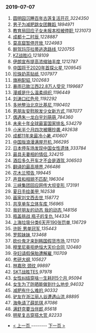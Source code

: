 ### 2019-07-07 
1. [ 圆明园沉睡百年古莲复活开花 ](https://s.weibo.com/weibo?q=%23%E5%9C%86%E6%98%8E%E5%9B%AD%E6%B2%89%E7%9D%A1%E7%99%BE%E5%B9%B4%E5%8F%A4%E8%8E%B2%E5%A4%8D%E6%B4%BB%E5%BC%80%E8%8A%B1%23&Refer=top) *3224350*
1. [ 男子为减肥跳女团舞蹈 ](https://s.weibo.com/weibo?q=%23%E7%94%B7%E5%AD%90%E4%B8%BA%E5%87%8F%E8%82%A5%E8%B7%B3%E5%A5%B3%E5%9B%A2%E8%88%9E%E8%B9%88%23&Refer=top) *1894971*
1. [ 教育局回应子女未报本校被停职 ](https://s.weibo.com/weibo?q=%23%E6%95%99%E8%82%B2%E5%B1%80%E5%9B%9E%E5%BA%94%E5%AD%90%E5%A5%B3%E6%9C%AA%E6%8A%A5%E6%9C%AC%E6%A0%A1%E8%A2%AB%E5%81%9C%E8%81%8C%23&Refer=top) *1231073*
1. [ 成都十二时辰 ](https://s.weibo.com/weibo?q=%23%E6%88%90%E9%83%BD%E5%8D%81%E4%BA%8C%E6%97%B6%E8%BE%B0%23&Refer=top) *1228887*
1. [ 莫高窟暂停开放 ](https://s.weibo.com/weibo?q=%23%E8%8E%AB%E9%AB%98%E7%AA%9F%E6%9A%82%E5%81%9C%E5%BC%80%E6%94%BE%23&Refer=top) *1224983*
1. [ 醉驾玛莎拉蒂逃逸路线 ](https://s.weibo.com/weibo?q=%23%E9%86%89%E9%A9%BE%E7%8E%9B%E8%8E%8E%E6%8B%89%E8%92%82%E9%80%83%E9%80%B8%E8%B7%AF%E7%BA%BF%23&Refer=top) *1220755*
1. [ KZ战胜iG ](https://s.weibo.com/weibo?q=%23KZ%E6%88%98%E8%83%9CiG%23&Refer=top) *1218109*
1. [ 伊朗宣布提高浓缩铀丰度 ](https://s.weibo.com/weibo?q=%23%E4%BC%8A%E6%9C%97%E5%AE%A3%E5%B8%83%E6%8F%90%E9%AB%98%E6%B5%93%E7%BC%A9%E9%93%80%E4%B8%B0%E5%BA%A6%23&Refer=top) *1212787*
1. [ 中国将于2020年首探火星 ](https://s.weibo.com/weibo?q=%23%E4%B8%AD%E5%9B%BD%E5%B0%86%E4%BA%8E2020%E5%B9%B4%E9%A6%96%E6%8E%A2%E7%81%AB%E6%98%9F%23&Refer=top) *1209545*
1. [ 珍珠奶茶贴纸 ](https://s.weibo.com/weibo?q=%23%E7%8F%8D%E7%8F%A0%E5%A5%B6%E8%8C%B6%E8%B4%B4%E7%BA%B8%23&Refer=top) *1207977*
1. [ 旗袍配貂 ](https://s.weibo.com/weibo?q=%E6%97%97%E8%A2%8D%E9%85%8D%E8%B2%82&Refer=top) *1202683*
1. [ 暴雨已致江西22.8万人受灾 ](https://s.weibo.com/weibo?q=%23%E6%9A%B4%E9%9B%A8%E5%B7%B2%E8%87%B4%E6%B1%9F%E8%A5%BF22.8%E4%B8%87%E4%BA%BA%E5%8F%97%E7%81%BE%23&Refer=top) *1199687*
1. [ 漫威是什么温柔组织 ](https://s.weibo.com/weibo?q=%23%E6%BC%AB%E5%A8%81%E6%98%AF%E4%BB%80%E4%B9%88%E6%B8%A9%E6%9F%94%E7%BB%84%E7%BB%87%23&Refer=top) *1196449*
1. [ 刘涛口红色号 ](https://s.weibo.com/weibo?q=%23%E5%88%98%E6%B6%9B%E5%8F%A3%E7%BA%A2%E8%89%B2%E5%8F%B7%23&Refer=top) *1192292*
1. [ 多地整治北京比基尼 ](https://s.weibo.com/weibo?q=%23%E5%A4%9A%E5%9C%B0%E6%95%B4%E6%B2%BB%E5%8C%97%E4%BA%AC%E6%AF%94%E5%9F%BA%E5%B0%BC%23&Refer=top) *1190402*
1. [ 男朋友安慰脱发少女新方式 ](https://s.weibo.com/weibo?q=%23%E7%94%B7%E6%9C%8B%E5%8F%8B%E5%AE%89%E6%85%B0%E8%84%B1%E5%8F%91%E5%B0%91%E5%A5%B3%E6%96%B0%E6%96%B9%E5%BC%8F%23&Refer=top) *1187077*
1. [ 偶遇朱一龙白宇刘萌萌 ](https://s.weibo.com/weibo?q=%23%E5%81%B6%E9%81%87%E6%9C%B1%E4%B8%80%E9%BE%99%E7%99%BD%E5%AE%87%E5%88%98%E8%90%8C%E8%90%8C%23&Refer=top) *784360*
1. [ 未来十年全球最富国家排名 ](https://s.weibo.com/weibo?q=%E6%9C%AA%E6%9D%A5%E5%8D%81%E5%B9%B4%E5%85%A8%E7%90%83%E6%9C%80%E5%AF%8C%E5%9B%BD%E5%AE%B6%E6%8E%92%E5%90%8D&Refer=top) *534279*
1. [ 小米半个月四次被曝抄袭 ](https://s.weibo.com/weibo?q=%23%E5%B0%8F%E7%B1%B3%E5%8D%8A%E4%B8%AA%E6%9C%88%E5%9B%9B%E6%AC%A1%E8%A2%AB%E6%9B%9D%E6%8A%84%E8%A2%AD%23&Refer=top) *492638*
1. [ 成都11年来最冷小暑 ](https://s.weibo.com/weibo?q=%23%E6%88%90%E9%83%BD11%E5%B9%B4%E6%9D%A5%E6%9C%80%E5%86%B7%E5%B0%8F%E6%9A%91%23&Refer=top) *410607*
1. [ 中国版浪漫满屋开机 ](https://s.weibo.com/weibo?q=%23%E4%B8%AD%E5%9B%BD%E7%89%88%E6%B5%AA%E6%BC%AB%E6%BB%A1%E5%B1%8B%E5%BC%80%E6%9C%BA%23&Refer=top) *366295*
1. [ 日本停车场发现中国女性遗体 ](https://s.weibo.com/weibo?q=%23%E6%97%A5%E6%9C%AC%E5%81%9C%E8%BD%A6%E5%9C%BA%E5%8F%91%E7%8E%B0%E4%B8%AD%E5%9B%BD%E5%A5%B3%E6%80%A7%E9%81%97%E4%BD%93%23&Refer=top) *333784*
1. [ 最具夫妻相的情侣 ](https://s.weibo.com/weibo?q=%23%E6%9C%80%E5%85%B7%E5%A4%AB%E5%A6%BB%E7%9B%B8%E7%9A%84%E6%83%85%E4%BE%A3%23&Refer=top) *324215*
1. [ 酒后多久开车才不会是酒驾 ](https://s.weibo.com/weibo?q=%23%E9%85%92%E5%90%8E%E5%A4%9A%E4%B9%85%E5%BC%80%E8%BD%A6%E6%89%8D%E4%B8%8D%E4%BC%9A%E6%98%AF%E9%85%92%E9%A9%BE%23&Refer=top) *306503*
1. [ 翻译的最高境界 ](https://s.weibo.com/weibo?q=%23%E7%BF%BB%E8%AF%91%E7%9A%84%E6%9C%80%E9%AB%98%E5%A2%83%E7%95%8C%23&Refer=top) *266486*
1. [ 花木兰预告 ](https://s.weibo.com/weibo?q=%23%E8%8A%B1%E6%9C%A8%E5%85%B0%E9%A2%84%E5%91%8A%23&Refer=top) *199445*
1. [ 声音和相貌不匹配 ](https://s.weibo.com/weibo?q=%23%E5%A3%B0%E9%9F%B3%E5%92%8C%E7%9B%B8%E8%B2%8C%E4%B8%8D%E5%8C%B9%E9%85%8D%23&Refer=top) *196304*
1. [ 三峡集团回应网传大坝变形 ](https://s.weibo.com/weibo?q=%23%E4%B8%89%E5%B3%A1%E9%9B%86%E5%9B%A2%E5%9B%9E%E5%BA%94%E7%BD%91%E4%BC%A0%E5%A4%A7%E5%9D%9D%E5%8F%98%E5%BD%A2%23&Refer=top) *173191*
1. [ 夏日手绘美甲 ](https://s.weibo.com/weibo?q=%23%E5%A4%8F%E6%97%A5%E6%89%8B%E7%BB%98%E7%BE%8E%E7%94%B2%23&Refer=top) *162538*
1. [ 画家刘文西去世 ](https://s.weibo.com/weibo?q=%E7%94%BB%E5%AE%B6%E5%88%98%E6%96%87%E8%A5%BF%E5%8E%BB%E4%B8%96&Refer=top) *158772*
1. [ 共享单车立体车库 ](https://s.weibo.com/weibo?q=%E5%85%B1%E4%BA%AB%E5%8D%95%E8%BD%A6%E7%AB%8B%E4%BD%93%E8%BD%A6%E5%BA%93&Refer=top) *156965*
1. [ 我好朋友的动态 我的动态 ](https://s.weibo.com/weibo?q=%E6%88%91%E5%A5%BD%E6%9C%8B%E5%8F%8B%E7%9A%84%E5%8A%A8%E6%80%81%20%E6%88%91%E7%9A%84%E5%8A%A8%E6%80%81&Refer=top) *148156*
1. [ 瓶盖挑战 瓶子的复仇 ](https://s.weibo.com/weibo?q=%E7%93%B6%E7%9B%96%E6%8C%91%E6%88%98%20%E7%93%B6%E5%AD%90%E7%9A%84%E5%A4%8D%E4%BB%87&Refer=top) *144334*
1. [ 上海垃圾分类6天开190张罚单 ](https://s.weibo.com/weibo?q=%23%E4%B8%8A%E6%B5%B7%E5%9E%83%E5%9C%BE%E5%88%86%E7%B1%BB6%E5%A4%A9%E5%BC%80190%E5%BC%A0%E7%BD%9A%E5%8D%95%23&Refer=top) *136729*
1. [ 许昕 男单冠军 ](https://s.weibo.com/weibo?q=%E8%AE%B8%E6%98%95%20%E7%94%B7%E5%8D%95%E5%86%A0%E5%86%9B&Refer=top) *135443*
1. [ 罗熙妹妹 ](https://s.weibo.com/weibo?q=%23%E7%BD%97%E7%86%99%E5%A6%B9%E5%A6%B9%23&Refer=top) *123468*
1. [ 砍价鬼才来到韩国假货市场 ](https://s.weibo.com/weibo?q=%23%E7%A0%8D%E4%BB%B7%E9%AC%BC%E6%89%8D%E6%9D%A5%E5%88%B0%E9%9F%A9%E5%9B%BD%E5%81%87%E8%B4%A7%E5%B8%82%E5%9C%BA%23&Refer=top) *121120*
1. [ 穆里尼奥拒绝恒大天价合同 ](https://s.weibo.com/weibo?q=%E7%A9%86%E9%87%8C%E5%B0%BC%E5%A5%A5%E6%8B%92%E7%BB%9D%E6%81%92%E5%A4%A7%E5%A4%A9%E4%BB%B7%E5%90%88%E5%90%8C&Refer=top) *120480*
1. [ 孕妇请假保胎遭解雇 ](https://s.weibo.com/weibo?q=%23%E5%AD%95%E5%A6%87%E8%AF%B7%E5%81%87%E4%BF%9D%E8%83%8E%E9%81%AD%E8%A7%A3%E9%9B%87%23&Refer=top) *110709*
1. [ 考研大纲 ](https://s.weibo.com/weibo?q=%23%E8%80%83%E7%A0%94%E5%A4%A7%E7%BA%B2%23&Refer=top) *105627*
1. [ 林嘉欣 颈纹 ](https://s.weibo.com/weibo?q=%E6%9E%97%E5%98%89%E6%AC%A3%20%E9%A2%88%E7%BA%B9&Refer=top) *99897*
1. [ SKT战胜TES ](https://s.weibo.com/weibo?q=SKT%E6%88%98%E8%83%9CTES&Refer=top) *97978*
1. [ 女性纠结穿啥一生耗时5个月 ](https://s.weibo.com/weibo?q=%E5%A5%B3%E6%80%A7%E7%BA%A0%E7%BB%93%E7%A9%BF%E5%95%A5%E4%B8%80%E7%94%9F%E8%80%97%E6%97%B65%E4%B8%AA%E6%9C%88&Refer=top) *95094*
1. [ 女生为了防晒能做到什么地步 ](https://s.weibo.com/weibo?q=%E5%A5%B3%E7%94%9F%E4%B8%BA%E4%BA%86%E9%98%B2%E6%99%92%E8%83%BD%E5%81%9A%E5%88%B0%E4%BB%80%E4%B9%88%E5%9C%B0%E6%AD%A5&Refer=top) *94032*
1. [ 减肥有什么难的 ](https://s.weibo.com/weibo?q=%E5%87%8F%E8%82%A5%E6%9C%89%E4%BB%80%E4%B9%88%E9%9A%BE%E7%9A%84&Refer=top) *90332*
1. [ 驴友在浙江丽人谷遭遇山洪 ](https://s.weibo.com/weibo?q=%E9%A9%B4%E5%8F%8B%E5%9C%A8%E6%B5%99%E6%B1%9F%E4%B8%BD%E4%BA%BA%E8%B0%B7%E9%81%AD%E9%81%87%E5%B1%B1%E6%B4%AA&Refer=top) *88895*
1. [ 海龟请了薛凯琪 ](https://s.weibo.com/weibo?q=%23%E6%B5%B7%E9%BE%9F%E8%AF%B7%E4%BA%86%E8%96%9B%E5%87%AF%E7%90%AA%23&Refer=top) *87086*
1. [ 满舒克要当伴郎 ](https://s.weibo.com/weibo?q=%23%E6%BB%A1%E8%88%92%E5%85%8B%E8%A6%81%E5%BD%93%E4%BC%B4%E9%83%8E%23&Refer=top) *85618*
1. [ 明星复古穿搭大赏 ](https://s.weibo.com/weibo?q=%23%E6%98%8E%E6%98%9F%E5%A4%8D%E5%8F%A4%E7%A9%BF%E6%90%AD%E5%A4%A7%E8%B5%8F%23&Refer=top) *82233* 

- [ < 上一页 ](https://github.com/able8/weibo-hot-record/blob/master/2019-07-06.md) -------- [ 下一页 > ](https://github.com/able8/weibo-hot-record/blob/master/2019-07-08.md)